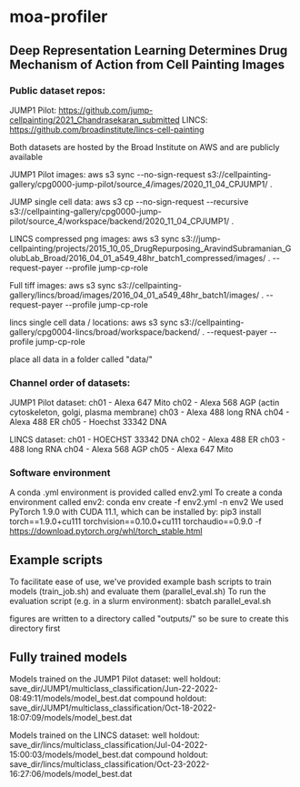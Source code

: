 # moa-profiler

## Deep Representation Learning Determines Drug Mechanism of Action from Cell Painting Images 

### Public dataset repos:
JUMP1 Pilot: https://github.com/jump-cellpainting/2021_Chandrasekaran_submitted
LINCS: https://github.com/broadinstitute/lincs-cell-painting

Both datasets are hosted by the Broad Institute on AWS and are publicly available

JUMP1 Pilot images:
aws s3 sync --no-sign-request s3://cellpainting-gallery/cpg0000-jump-pilot/source_4/images/2020_11_04_CPJUMP1/ . 

JUMP single cell data:
aws s3 cp --no-sign-request --recursive s3://cellpainting-gallery/cpg0000-jump-pilot/source_4/workspace/backend/2020_11_04_CPJUMP1/ . 

LINCS compressed png images: 
aws s3 sync s3://jump-cellpainting/projects/2015_10_05_DrugRepurposing_AravindSubramanian_GolubLab_Broad/2016_04_01_a549_48hr_batch1_compressed/images/ . --request-payer --profile jump-cp-role

Full tiff images:
aws s3 sync s3://cellpainting-gallery/lincs/broad/images/2016_04_01_a549_48hr_batch1/images/ . --request-payer --profile jump-cp-role

lincs single cell data / locations: 
aws s3 sync s3://cellpainting-gallery/cpg0004-lincs/broad/workspace/backend/ . --request-payer --profile jump-cp-role 

place all data in a folder called "data/"

### Channel order of datasets: 
JUMP1 Pilot dataset:
    ch01 - Alexa 647 Mito
    ch02 - Alexa 568 AGP (actin cytoskeleton, golgi, plasma membrane)
    ch03 - Alexa 488 long RNA
    ch04 - Alexa 488 ER
    ch05 - Hoechst 33342 DNA

LINCS dataset: 
    ch01 - HOECHST 33342 DNA
    ch02 - Alexa 488 ER 
    ch03 - 488 long RNA
    ch04 - Alexa 568 AGP
    ch05 - Alexa 647 Mito

### Software environment 
A conda .yml environment is provided called env2.yml 
To create a conda environment called env2: 
conda env create -f env2.yml -n env2
We used PyTorch 1.9.0 with CUDA 11.1, which can be installed by: 
pip3 install torch==1.9.0+cu111 torchvision==0.10.0+cu111 torchaudio==0.9.0 -f https://download.pytorch.org/whl/torch_stable.html

## Example scripts
To facilitate ease of use, we've provided example bash scripts to train models (train_job.sh) and evaluate them (parallel_eval.sh)
To run the evaluation script (e.g. in a slurm environment): 
sbatch parallel_eval.sh

figures are written to a directory called "outputs/" so be sure to create this directory first

## Fully trained models
Models trained on the JUMP1 Pilot dataset:
    well holdout: save_dir/JUMP1/multiclass_classification/Jun-22-2022-08:49:11/models/model_best.dat
    compound holdout: save_dir/JUMP1/multiclass_classification/Oct-18-2022-18:07:09/models/model_best.dat

Models trained on the LINCS dataset: 
    well holdout: save_dir/lincs/multiclass_classification/Jul-04-2022-15:00:03/models/model_best.dat
    compound holdout: save_dir/lincs/multiclass_classification/Oct-23-2022-16:27:06/models/model_best.dat


